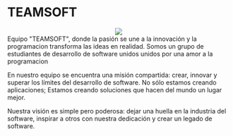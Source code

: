 # TEAMSOFT
<div style="text-align: center;">
	<img src="[https://res.cloudinary.com/dpjtl8zu1/image/upload/v1696370295/LOGO_cmmin8.png](https://i.postimg.cc/gkpTCkVW/11.png)">
</div>
Equipo "TEAMSOFT", donde la pasión se une a la innovación y la programacion transforma
las ideas en realidad. Somos un grupo de estudiantes de desarrollo de software unidos unidos por una amor a la
programacion

En nuestro equipo se encuentra una misión compartida: crear, innovar y superar los límites del 
desarrollo de software. No sólo estamos creando aplicaciones; Estamos creando soluciones que hacen del mundo un lugar mejor.

Nuestra visión es simple pero poderosa: dejar una huella en la industria del software, inspirar 
a otros con nuestra dedicación y crear un legado de software.
